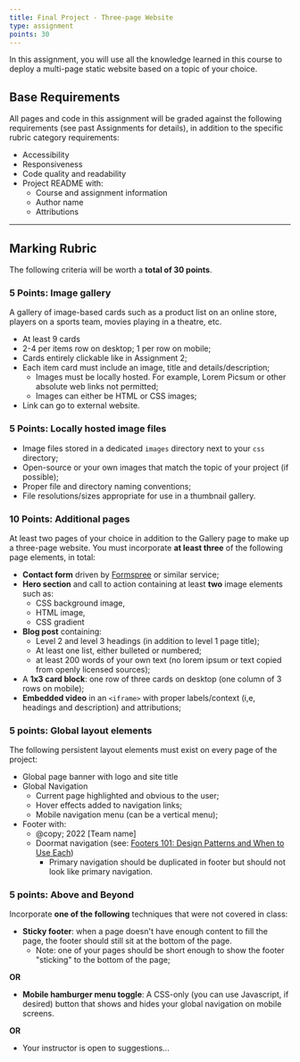 ```yaml
---
title: Final Project - Three-page Website
type: assignment
points: 30
---
```

In this assignment, you will use all the knowledge learned in this course to deploy a multi-page static website based on a topic of your choice.

## Base Requirements
All pages and code in this assignment will be graded against the following requirements (see past Assignments for details), in addition to the specific rubric category requirements: 
- Accessibility
- Responsiveness
- Code quality and readability
- Project README with:
    - Course and assignment information
    - Author name
    - Attributions

---

## Marking Rubric
The following criteria will be worth a **total of 30 points**.

### 5 Points: Image gallery
A gallery of image-based cards such as a product list on an online store, players on a sports team, movies playing in a theatre, etc.
- At least 9 cards
- 2-4 per items row on desktop; 1 per row on mobile;
- Cards entirely clickable like in Assignment 2;
- Each item card must include an image, title and details/description;
    - Images must be locally hosted. For example, Lorem Picsum or other absolute web links not permitted;
    - Images can either be HTML or CSS images;
- Link can go to external website.

### 5 Points: Locally hosted image files
- Image files stored in a dedicated `images` directory next to your `css` directory;
- Open-source or your own images that match the topic of your project (if possible);
- Proper file and directory naming conventions;
- File resolutions/sizes appropriate for use in a thumbnail gallery.

### 10 Points: Additional pages
At least two pages of your choice in addition to the Gallery page to make up a three-page website. You must incorporate **at least three** of the following page elements, in total:

- **Contact form** driven by [Formspree](https://formspree.io/) or similar service;
- **Hero section** and call to action containing at least **two** image elements such as:
    - CSS background image, 
    - HTML image,
    - CSS gradient
- **Blog post** containing:
    - Level 2 and level 3 headings (in addition to level 1 page title);
    - At least one list, either bulleted or numbered;
    - at least 200 words of your own text (no lorem ipsum or text copied from openly licensed sources);
- A **1x3 card block**: one row of three cards on desktop (one column of 3 rows on mobile);
- **Embedded video** in an `<iframe>` with proper labels/context (i,e, headings and description) and attributions;

### 5 points: Global layout elements
The following persistent layout elements must exist on every page of the project: 
- Global page banner with logo and site title
- Global Navigation
    - Current page highlighted and obvious to the user;
    - Hover effects added to navigation links;
    - Mobile navigation menu (can be a vertical menu);
- Footer with:
    - @copy; 2022 [Team name]
    - Doormat navigation (see: [Footers 101: Design Patterns and When to Use Each](https://www.nngroup.com/articles/footers/))
        - Primary navigation should be duplicated in footer but should not look like primary navigation.

### 5 points: Above and Beyond
Incorporate **one of the following** techniques that were not covered in class:

- **Sticky footer**: when a page doesn't have enough content to fill the page, the footer should still sit at the bottom of the page.
    - Note: one of your pages should be short enough to show the footer "sticking" to the bottom of the page;

**OR**

- **Mobile hamburger menu toggle**: A CSS-only (you can use Javascript, if desired) button that shows and hides your global navigation on mobile screens.

**OR**

- Your instructor is open to suggestions...